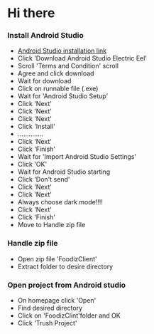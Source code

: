 # Hi there


### Install Android Studio
* [Android Studio installation link](https://developer.android.com/studio)
* Click 'Download Android Studio Electric Eel'
* Scroll 'Terms and Condition' scroll
* Agree and click download
* Wait for download
* Click on runnable file (.exe)
* Wait for 'Android Studio Setup'
* Click 'Next'
* Click 'Next'
* Click 'Next'
* Click 'Install'
* ..............
* Click 'Next'
* Click 'Finish'
* Wait for 'Import Android Studio Settings'
* Click 'OK'
* Wait for Android Studio starting
* Click 'Don't send'
* Click 'Next'
* Click 'Next'
* Always choose dark mode!!!!
* Click 'Next'
* Click 'Finish'
* Move to Handle zip file


### Handle zip file
* Open zip file 'FoodizClient'
* Extract folder to desire directory

### Open project from Android studio
* On homepage click 'Open'
* Find desired directory
* Click on 'FoodizClint'folder and OK
* Click 'Trush Project'
